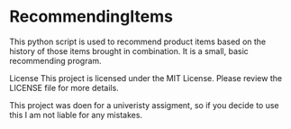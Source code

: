 # RecommendingItems
This python script is used to recommend product items based on the history of those items brought in combination. It is a small, basic recommending program.

License
This project is licensed under the MIT License. Please review the LICENSE file for more details.

This project was doen for a univeristy assigment, so if you decide to use this I am not liable for any mistakes.
